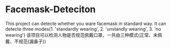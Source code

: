# Facemask-Deteciton
This project can detecte whether you ware facemask in standard way. It can detecte three modes(1. 'standardly wearing', 2. 'unstandly wearing', 3. 'no wearing') 该项目可以检测人物是否规范佩戴口罩，一共由三种模式(正常、未佩戴、不规范(漏鼻子)) 
